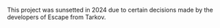 This project was sunsetted in 2024 due to certain decisions made by the developers of Escape from Tarkov.
